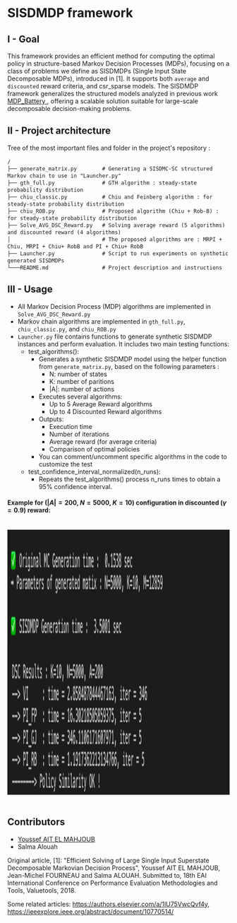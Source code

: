 # SISDMDP framework

## I - Goal

This framework provides an efficient method for computing the optimal policy in structure-based Markov Decision Processes (MDPs), focusing on a class of problems we define as SISDMDPs (Single Input State Decomposable MDPs), introduced in [1].
It supports both `average` and `discounted` reward criteria, and csr_sparse models. The SISDMDP framework generalizes the structured models analyzed in previous work <a href="https://github.com/ossef/MDP_Battery" target="_blank"> MDP_Battery </a>, offering a scalable solution suitable for large-scale decomposable decision-making problems.


## II - Project architecture

Tree of the most important files and folder in the project's repository :

```
/
├── generate_matrix.py        # Generating a SISDMC-SC structured Markov chain to use in "Launcher.py"
├── gth_full.py               # GTH algorithm : steady-state probability distribution
├── chiu_classic.py           # Chiu and Feinberg algorithm : for steady-state probability distribution
├── chiu_ROB.py               # Proposed algorithm (Chiu + Rob-B) : for steady-state probability distribution
├── Solve_AVG_DSC_Reward.py   # Solving average reward (5 algorithms) and discounted reward (4 algorithms)
│                             # The proposed algorithms are : MRPI + Chiu, MRPI + Chiu+ RobB and PI + Chiu+ RobB
├── Launcher.py               # Script to run experiments on synthetic generated SISDMDPs 
└───README.md                 # Project description and instructions
```

## III - Usage 
- All Markov Decision Process (MDP) algorithms are implemented in `Solve_AVG_DSC_Reward.py`
- Markov chain algorithms are implemented in `gth_full.py`, `chiu_classic.py`, and `chiu_ROB.py`
- `Launcher.py` file contains functions to generate synthetic SISDMDP instances and perform evaluation. It includes two main testing functions:
    - test_algorithms():
        - Generates a synthetic SISDMDP model using the helper function from `generate_matrix.py`, based on the following parameters :
            - N: number of states
            - K: number of paritions
            - |A|: number of actions
        - Executes several algorithms:
            - Up to 5 Average Reward algorithms
            - Up to 4 Discounted Reward algorithms
        - Outputs:
            - Execution time
            - Number of iterations
            - Average reward (for average criteria)
            - Comparison of optimal policies
        - You can comment/uncomment specific algorithms in the code to customize the test
    - test_confidence_interval_normalized(n_runs):
        - Repeats the test_algorithms() process n_runs times to obtain a 95% confidence interval.

#### Example for ($|A|=200$, $N=5000$, $K=10$) configuration in discounted $(\gamma=0.9)$ reward:

<br>
<div align="center">
    <img src="ScreenShot.png" width="800" height="600"/>
</div>
<br>
     
##  Contributors

- [Youssef AIT EL MAHJOUB](https://github.com/ossef)
- Salma Alouah

Original article, [1]: "Efficient Solving of Large Single Input Superstate Decomposable Markovian Decision Process", Youssef AIT EL MAHJOUB, Jean-Michel FOURNEAU and Salma ALOUAH. Submitted to, 18th EAI International Conference on Performance Evaluation Methodologies and Tools, Valuetools, 2018.

Some related articles: https://authors.elsevier.com/a/1lU75VwcQvf4y, https://ieeexplore.ieee.org/abstract/document/10770514/

          
